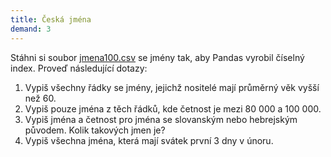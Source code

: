 ```yaml
---
title: Česká jména
demand: 3
---
```


Stáhni si soubor [jmena100.csv](assets/jmena.csv) se jmény tak, aby Pandas vyrobil číselný index. Proveď následující dotazy:

1. Vypiš všechny řádky se jmény, jejichž nositelé mají průměrný věk vyšší než 60.
1. Vypiš pouze jména z těch řádků, kde četnost je mezi 80 000 a 100 000.
1. Vypiš jména a četnost pro jména se slovanským nebo hebrejským původem. Kolik takových jmen je?
1. Vypiš všechna jména, která mají svátek první 3 dny v únoru.
